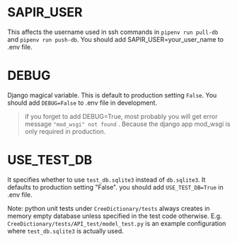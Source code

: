 # SAPIR_USER
This affects the username used in ssh commands in `pipenv run pull-db` and `pipenv run push-db`.
You should add SAPIR_USER=your_user_name to .env file.

# DEBUG
Django magical variable. This is default to production setting `False`. You should add `DEBUG=False` to .env file
 in development.
 
 > if you forget to add DEBUG=True, most probably you will get error message `"mod_wsgi" not found`
>. Because the django app mod_wsgi is only required in production.

# USE_TEST_DB

It specifies whether to use `test_db.sqlite3` instead of `db.sqlite3`. It defaults to production setting "False". you should add `USE_TEST_DB=True` in .env file.

Note: python unit tests under `CreeDictionary/tests` always creates in memory empty database unless specified 
in the test code otherwise. E.g. `CreeDictionary/tests/API_test/model_test.py` is
 an example configuration where `test_db.sqlite3` is actually used.